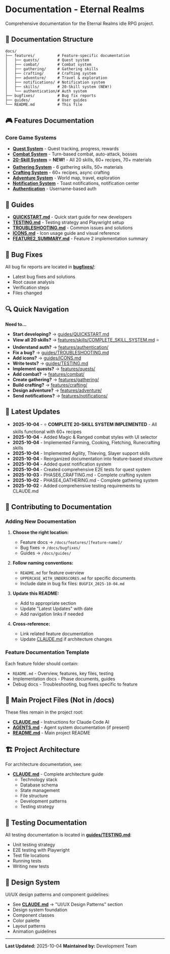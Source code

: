 # Documentation - Eternal Realms

Comprehensive documentation for the Eternal Realms idle RPG project.

## 📂 Documentation Structure

```
docs/
├── features/          # Feature-specific documentation
│   ├── quests/        # Quest system
│   ├── combat/        # Combat system
│   ├── gathering/     # Gathering skills
│   ├── crafting/      # Crafting system
│   ├── adventure/     # Travel & exploration
│   ├── notifications/ # Notification system
│   ├── skills/        # 20-Skill system (NEW!)
│   └── authentication/# Auth system
├── bugfixes/          # Bug fix reports
├── guides/            # User guides
└── README.md          # This file
```

## 🎮 Features Documentation

### Core Game Systems
- **[Quest System](features/quests/README.md)** - Quest tracking, progress, rewards
- **[Combat System](features/combat/README.md)** - Turn-based combat, auto-attack, bosses
- **[20-Skill System](features/skills/COMPLETE_SKILL_SYSTEM.md)** ⭐ **NEW!** - All 20 skills, 60+ recipes, 70+ materials
- **[Gathering System](features/gathering/README.md)** - 6 gathering skills, 50+ materials
- **[Crafting System](features/crafting/README.md)** - 60+ recipes, async crafting
- **[Adventure System](features/adventure/README.md)** - World map, travel, exploration
- **[Notification System](features/notifications/README.md)** - Toast notifications, notification center
- **[Authentication](features/authentication/README.md)** - Username-based auth

## 📖 Guides

- **[QUICKSTART.md](guides/QUICKSTART.md)** - Quick start guide for new developers
- **[TESTING.md](guides/TESTING.md)** - Testing strategy and Playwright setup
- **[TROUBLESHOOTING.md](guides/TROUBLESHOOTING.md)** - Common issues and solutions
- **[ICONS.md](guides/ICONS.md)** - Icon usage guide and visual reference
- **[FEATURE2_SUMMARY.md](guides/FEATURE2_SUMMARY.md)** - Feature 2 implementation summary

## 🐛 Bug Fixes

All bug fix reports are located in **[bugfixes/](bugfixes/)**:
- Latest bug fixes and solutions
- Root cause analysis
- Verification steps
- Files changed

## 🔍 Quick Navigation

**Need to...**
- **Start developing?** → [guides/QUICKSTART.md](guides/QUICKSTART.md)
- **View all 20 skills?** → [features/skills/COMPLETE_SKILL_SYSTEM.md](features/skills/COMPLETE_SKILL_SYSTEM.md) ⭐
- **Understand auth?** → [features/authentication/](features/authentication/)
- **Fix a bug?** → [guides/TROUBLESHOOTING.md](guides/TROUBLESHOOTING.md)
- **Add icons?** → [guides/ICONS.md](guides/ICONS.md)
- **Write tests?** → [guides/TESTING.md](guides/TESTING.md)
- **Implement quests?** → [features/quests/](features/quests/)
- **Add combat?** → [features/combat/](features/combat/)
- **Create gathering?** → [features/gathering/](features/gathering/)
- **Build crafting?** → [features/crafting/](features/crafting/)
- **Design adventure?** → [features/adventure/](features/adventure/)
- **Send notifications?** → [features/notifications/](features/notifications/)

## 📅 Latest Updates

- **2025-10-04** - ⭐ **COMPLETE 20-SKILL SYSTEM IMPLEMENTED** - All skills functional with 60+ recipes
- **2025-10-04** - Added Magic & Ranged combat styles with UI selector
- **2025-10-04** - Implemented Farming, Cooking, Fletching, Runecrafting skills
- **2025-10-04** - Implemented Agility, Thieving, Slayer support skills
- **2025-10-04** - Reorganized documentation into feature-based structure
- **2025-10-04** - Added quest notification system
- **2025-10-04** - Created comprehensive E2E tests for quest system
- **2025-10-03** - PHASE6_CRAFTING.md - Complete crafting system
- **2025-10-02** - PHASE4_GATHERING.md - Complete gathering system
- **2025-10-02** - Added comprehensive testing requirements to CLAUDE.md

## 🤝 Contributing to Documentation

### Adding New Documentation

1. **Choose the right location:**
   - Feature docs → `/docs/features/[feature-name]/`
   - Bug fixes → `/docs/bugfixes/`
   - Guides → `/docs/guides/`

2. **Follow naming conventions:**
   - `README.md` for feature overview
   - `UPPERCASE_WITH_UNDERSCORES.md` for specific documents
   - Include date in bug fix files: `BUGFIX_2025-10-04.md`

3. **Update this README:**
   - Add to appropriate section
   - Update "Latest Updates" with date
   - Add navigation links if needed

4. **Cross-reference:**
   - Link related feature documentation
   - Update [CLAUDE.md](../CLAUDE.md) if architecture changes

### Feature Documentation Template

Each feature folder should contain:
- `README.md` - Overview, features, key files, testing
- Implementation docs - Phase documents, guides
- Debug docs - Troubleshooting, bug fixes specific to feature

## 📖 Main Project Files (Not in /docs)

These files remain in the project root:
- **[CLAUDE.md](../CLAUDE.md)** - Instructions for Claude Code AI
- **[AGENTS.md](../AGENTS.md)** - Agent system documentation (if present)
- **[README.md](../README.md)** - Main project README

## 🏗️ Project Architecture

For architecture documentation, see:
- **[CLAUDE.md](../CLAUDE.md)** - Complete architecture guide
  - Technology stack
  - Database schema
  - State management
  - File structure
  - Development patterns
  - Testing strategy

## 🧪 Testing Documentation

All testing documentation is located in **[guides/TESTING.md](guides/TESTING.md)**:
- Unit testing strategy
- E2E testing with Playwright
- Test file locations
- Running tests
- Writing new tests

## 🎨 Design System

UI/UX design patterns and component guidelines:
- See **[CLAUDE.md](../CLAUDE.md)** → "UI/UX Design Patterns" section
- Design system foundation
- Component classes
- Color palette
- Layout patterns
- Animation guidelines

---

**Last Updated:** 2025-10-04
**Maintained by:** Development Team
